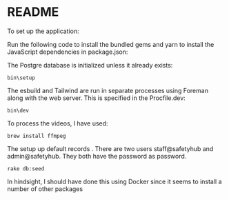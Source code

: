 # README

To set up the application:

Run the following code to install the bundled gems and yarn to install the JavaScript dependencies in package.json:

The Postgre database is initialized unless it already exists:

```
bin\setup
```
The esbuild and Tailwind are run in separate processes using Foreman along with the web server. This is specified in the Procfile.dev:

```
bin\dev
```
To process the videos, I have used:

```
brew install ffmpeg
```

The setup up default records . There are two 
users staff@safetyhub and admin@safetyhub. They both have the
password  as password. 
```
rake db:seed
```
In hindsight, I should have done this using Docker since it seems to install a number of other packages
